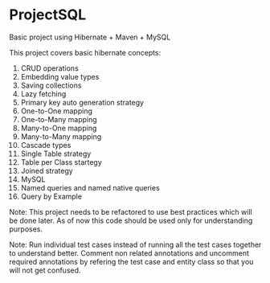 # ProjectSQL
Basic project using Hibernate + Maven + MySQL

This project covers basic hibernate concepts:
1) CRUD operations
2) Embedding value types
3) Saving collections
4) Lazy fetching
5) Primary key auto generation strategy
6) One-to-One mapping
7) One-to-Many mapping
8) Many-to-One mapping
9) Many-to-Many mapping
10) Cascade types
11) Single Table strategy
12) Table per Class startegy
13) Joined strategy
14) MySQL
15) Named queries and named native queries
16) Query by Example


Note: This project needs to be refactored to use best practices which will be done later. As of now this code should be used only for understanding purposes.

Note: Run individual test cases instead of running all the test cases together to understand better. Comment non related annotations and uncomment required annotations by refering the test case and entity class so that you will not get confused.
